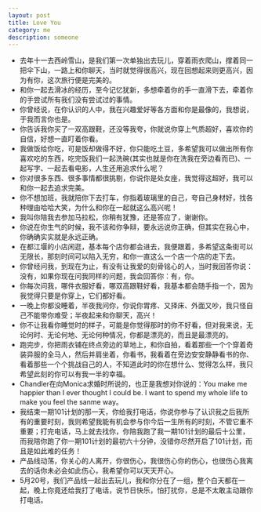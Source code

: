 ```yaml
---
layout: post
title: Love You
category: me
description: someone
---
```

* 去年十一去西岭雪山，是我们第一次单独出去玩儿，穿着雨衣爬山，撑着同一把伞下山，一路上和你聊天，当时就觉得很高兴，现在回想起来则更高兴，因为有你，这次旅行便是完美的。
* 和你一起去滑冰的经历，至今记忆犹新，多想牵着你的手一直滑下去，牵着你的手尝试所有我们没有尝试过的事情。
* 你曾经说，在你认识的人中，我在兴趣爱好等各方面和你是最像的，我想说，于我而言你也是。
* 你告诉我你买了一双高跟鞋，还没等我夸，你就说你穿上气质超好，喜欢你的自信，好想一直盯着你看。
* 我做饭给你吃，可是饭却做得不好，你只能吃土豆，多希望我可以做出所有你喜欢吃的东西，吃完饭我们一起洗碗(其实也就是你在洗我在旁边看而已)、一起写字、一起去看电影，人生还用追求什么呢？
* 你对很多东西、很多事情都很挑剔，你说你是处女座，我觉得这超好，我可以和你一起去追求完美。
* 你不想加班，我就陪你下去打车，你指着玻璃里的自己，夸自己身材好，找各种理由哈哈大笑，为什么和你在一起就这么高兴呢！
* 我叫你陪我去参加马拉松，你稍有犹豫，还是答应了，谢谢你。
* 你说在你生气的时候，我不该和你争辩，要永远说你正确，但其实在我心中，你确确实实就是永远正确。
* 在都江堰的小店闲逛，基本每个店你都会进去，我便跟着，多希望这条街可以无限长，那刻时间可以陷入无穷，和你一直这么一个店一个店的走下去。
* 你曾经问我，到现在为止，有没有让我爱的刻骨铭心的人，当时我回答你说：没有，如果你现在问我同样的问题，我会回答你：有，你。
* 你每次问我，哪件衣服好看，哪双高跟鞋好看，我基本都会随手指一个，因为我觉得只要是你穿上，它们都好看。
* 一晚上你都没睡着，半夜我问你，你说你胃疼、又择床、外面又吵，我只怪自己不能带你难受；半夜起来和你聊天，高兴！
* 你不让我看你睡觉时的样子，可能是你觉得那时的你不好看，但对我来说，无论何时、无论何地、无论何种情况，你都是漂亮的，而且是最漂亮的。
* 跑完步，你把雨衣铺在终点旁边的草地上，和你自拍，看着那些一个个穿着奇装异服的全马人，然后并肩坐着，你看书，我看着在旁边安安静静看书的你、看着那些一个个挑战自己的人，不知道此时的你在想什么、觉得怎么样，我只希望此刻的你可以有我一半的幸福。
* Chandler在向Monica求婚时所说的，也正是我想对你说的：You make me happier than I ever thought I could be. I want to spend my whole life to make you feel the sanme way。
* 我结束一期101计划的那一天，你给我打电话，你说你参与了认识我之后我所有的重要时刻，我则希望我能有机会参与你今后一生所有的时刻，不管它重不重要；打完电话，马上就去找你，你陪我跑了我一期101计划的最后十公里，而我陪你跑了你一期101计划的最初六十分钟，没错你尽然开启了101计划，而且是如此难的任务！
* 产品线动荡，你关心的人离开，你很伤心，我很伤心你的伤心，也很伤心我离去的话你未必会如此伤心，我希望你可以天天开心。
* 5月20号，我们产品线一起出去玩儿，我和你分在了一组，整个白天都在一起，晚上你竟还给我打了电话，说节日快乐，怕打扰你，总是不太敢主动跟你打电话。

